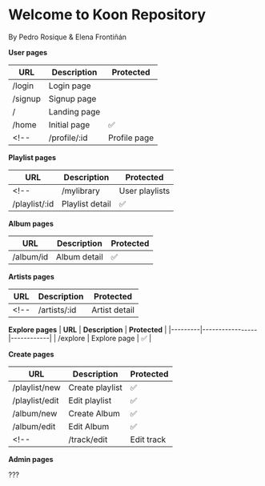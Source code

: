 # Welcome to Koon Repository

By Pedro Rosique & Elena Frontiñán

**User pages**

| **URL** | **Description** | **Protected** |
|---------|-----------------|------------|
|    /login     |        Login page         |            |
|    /signup     |        Signup page      |           |
|    /     |        Landing page         |            |
|    /home     |        Initial page      |     ✅      |
<!-- |    /profile/:id    |        Profile page         |     ✅       | -->

**Playlist pages**

| **URL** | **Description** | **Protected** |
|---------|-----------------|------------|
<!-- |     /mylibrary    |       User playlists          |      ✅      | -->
|    /playlist/:id     |         Playlist detail        |       ✅     |

**Album pages**

| **URL** | **Description** | **Protected** |
|---------|-----------------|------------|
|    /album/id     |       Album detail          |      ✅      |

**Artists pages**

| **URL** | **Description** | **Protected** |
|---------|-----------------|------------|
<!-- |    /artists/:id     |       Artist detail         |      ✅      | -->

**Explore pages**
| **URL** | **Description** | **Protected** |
|---------|-----------------|------------|
|     /explore    |         Explore page        |      ✅      |

**Create pages**

| **URL** | **Description** | **Protected** |
|---------|-----------------|------------|
|     /playlist/new    |      Create playlist           |      ✅      |
|    /playlist/edit     |      Edit playlist           |     ✅       |
|    /album/new     |        Create Album         |      ✅      |
|     /album/edit    |       Edit Album          |      ✅      |
<!-- |     /track/edit    |        Edit track         |      ✅      | -->




**Admin pages**

???
